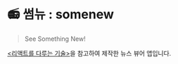 # 📻 썸뉴 : somenew
> See Something New!

[<리액트를 다루는 기술>][book-url]을 참고하여 제작한 뉴스 뷰어 앱입니다. 

[book-url]: https://thebook.io/080203/
